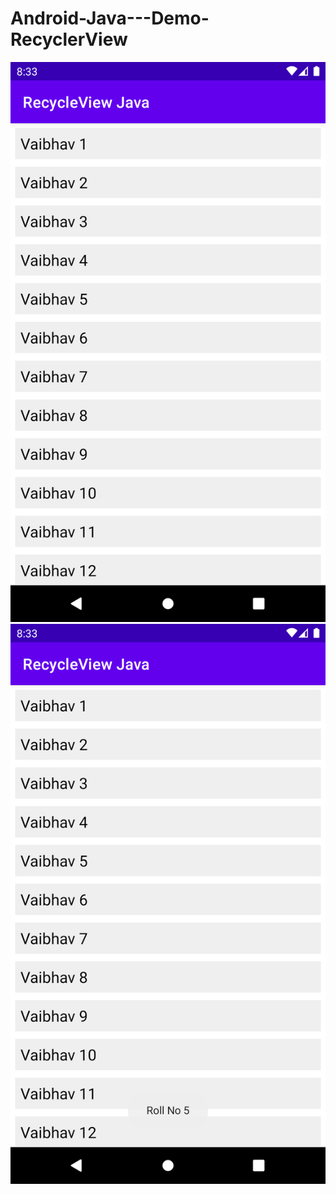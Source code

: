 # Android-Java---Demo-RecyclerView

![1](https://github.com/VaibhavMojidra/Android-Java---Demo-RecyclerView/blob/master/screenshots/1.png)
![2](https://github.com/VaibhavMojidra/Android-Java---Demo-RecyclerView/blob/master/screenshots/2.png)
